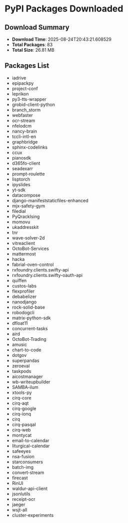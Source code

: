 # PyPI Packages Downloaded

## Download Summary
- **Download Time**: 2025-08-24T20:43:21.608529
- **Total Packages**: 83
- **Total Size**: 26.81 MB

## Packages List
- iadrive
- epipackpy
- project-conf
- leprikon
- py3-tts-wrapper
- grobid-client-python
- branch_storm
- webfaster
- ocr-stream
- nfelodcm
- nancy-brain
- tccli-intl-en
- graphbridge
- sphinx-codelinks
- ccux
- pianosdk
- d365fo-client
- seadexarr
- prompt-roulette
- lisptorch
- ipyslides
- yt-sdk
- datacompose
- django-manifeststaticfiles-enhanced
- mjx-safety-gym
- filedial
- PyQrackIsing
- momovu
- ukaddresskit
- tnr
- wave-solver-2d
- vitreaclient
- OctoBot-Services
- mattermost
- hacka
- fabrial-oven-control
- rxfoundry.clients.swifty-api
- rxfoundry.clients.swifty-oauth-api
- quiffen
- custos-labs
- flexprofiler
- debabelizer
- nanodjango
- rock-solid-base
- robodogcli
- matrix-python-sdk
- dfloat11
- concurrent-tasks
- aird
- OctoBot-Trading
- amusic
- chart-to-code
- dotgov
- superpandas
- zeroeval
- taskpods
- aicostmanager
- wb-writeupbuilder
- SAMBA-ilum
- xtools-py
- cirq-core
- cirq-aqt
- cirq-google
- cirq-ionq
- cirq
- cirq-pasqal
- cirq-web
- montycat
- email-to-calendar
- liturgical-calendar
- safeeyes
- nsa-fusion
- starconsumers
- batch-img
- convert-stream
- firecast
- RinUI
- waldur-api-client
- jsonlutils
- receipt-ocr
- jaeger
- wsjt-all
- cluster-experiments
